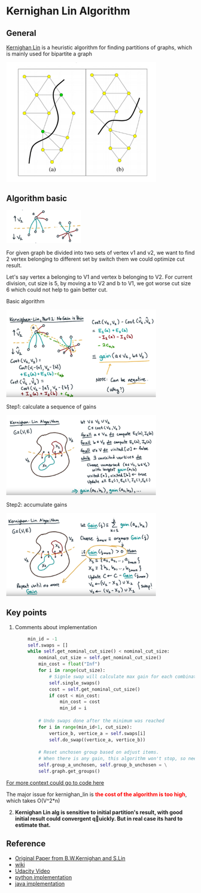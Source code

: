 
# Kernighan Lin Algorithm

## General

[Kernighan Lin](https://en.wikipedia.org/wiki/Kernighan%E2%80%93Lin_algorithm) is a heuristic algorithm for finding partitions of graphs, which is mainly used for bipartite a graph 

<img src="../resource/pictures/kernighan_lin_alg_sample.png" alt="kernighan_lin_alg_sample" width="400"/>


## Algorithm basic

<img src="../resource/pictures/kernighan_lin_vertex_switch.png" alt="kernighan_lin_vertex_switch" width="200"/>

For given graph be divided into two sets of vertex v1 and v2, we want to find 2 vertex belonging to different set by switch them we could optimize cut result.

Let's say vertex a belonging to V1 and vertex b belonging to V2.  For current division, cut size is 5, by moving a to V2 and b to V1, we got worse cut size 6 which could not help to gain better cut.

Basic algorithm

<img src="../resource/pictures/kernighan_lin_basic.png" alt="kernighan_lin_basic" width="400"/>

Step1: calculate a sequence of gains

<img src="../resource/pictures/kernighan_lin_step1.png" alt="kernighan_lin_step1" width="400"/>

Step2: accumulate gains

<img src="../resource/pictures/kernighan_lin_step2.png" alt="kernighan_lin_step2" width="400"/>


## Key points
1. Comments about implementation
```python
        min_id = -1
        self.swaps = []
        while self.get_nominal_cut_size() < nominal_cut_size:
            nominal_cut_size = self.get_nominal_cut_size()
            min_cost = float("Inf")
            for i in range(cut_size):
                # Signle swap will calculate max gain for each combination from group_a_unchosen and group_b_unchosen
                self.single_swaps()
                cost = self.get_nominal_cut_size()
                if cost < min_cost:
                    min_cost = cost
                    min_id = i
            
            # Undo swaps done after the minimum was reached
            for i in range(min_id+1, cut_size):
                vertice_b, vertice_a = self.swaps[i]
                self.do_swap((vertice_a, vertice_b))

            # Reset unchosen group based on adjust items.
            # When there is any gain, this algorithm won't stop, so need huristic to speed up(inside single_swap)
            self.group_a_unchosen, self.group_b_unchosen = \
            self.graph.get_groups()
```

[For more context could go to code here](https://github.com/CodeBear801/Kernighan-Lin/blob/37a87d15728fbc4371725a4c3b75a517694eb286/kernighan_lin.py#L136)

The major issue for kernighan_lin is <span style="color:red"> **the cost of the algorithm is too high**</span>, which takes O(V^2*n) 

2. <span>**Kernighan Lin alg is sensitive to initial partition's result, with good initial result could convergent quickly.  But in real case its hard to estimate that.**</span>

## Reference
- [Original Paper from B.W.Kernighan and S.Lin](https://www.cs.utexas.edu/~pingali/CS395T/2009fa/papers/kl.pdf)
- [wiki](https://en.wikipedia.org/wiki/Kernighan%E2%80%93Lin_algorithm)
- [Udacity Video](https://www.youtube.com/watch?v=2swNkneUmg0)
- [python implementation](https://github.com/CodeBear801/Kernighan-Lin)
- [java implementation](https://github.com/plyr0/kernighan-lin)
